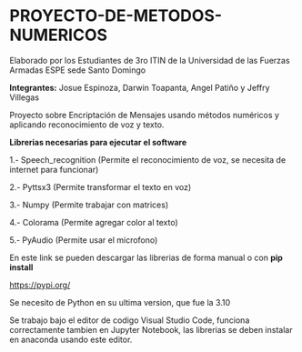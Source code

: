 # PROYECTO-DE-METODOS-NUMERICOS
Elaborado por los Estudiantes de 3ro ITIN de la Universidad de las Fuerzas Armadas ESPE sede Santo Domingo

**Integrantes:** Josue Espinoza, Darwin Toapanta, Angel Patiño y Jeffry Villegas

Proyecto sobre Encriptación de Mensajes usando métodos numéricos y aplicando reconocimiento de voz y texto. 

**Librerias necesarias para ejecutar el software**

1.- Speech_recognition (Permite el reconocimiento de voz, se necesita de internet para funcionar)

2.- Pyttsx3 (Permite transformar el texto en voz)

3.- Numpy (Permite trabajar con matrices)

4.- Colorama (Permite agregar color al texto)

5.- PyAudio (Permite usar el microfono) 

En este link se pueden descargar las librerias de forma manual o con **pip install**

https://pypi.org/

Se necesito de Python en su ultima version, que fue la 3.10

Se trabajo bajo el editor de codigo Visual Studio Code, funciona correctamente tambien en Jupyter Notebook, las librerias se deben instalar en anaconda usando este editor. 
